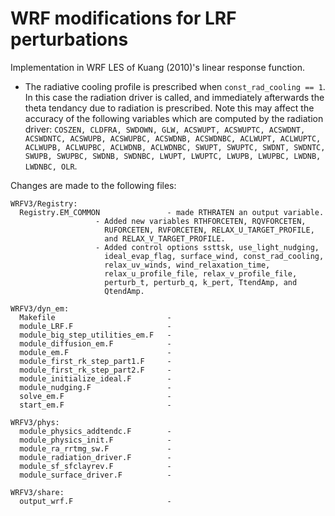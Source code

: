 # WRF modifications for LRF perturbations

Implementation in WRF LES of Kuang (2010)'s linear response function.

* The radiative cooling profile is prescribed when `const_rad_cooling == 1`. In this case the radiation driver is called, and immediately afterwards the theta tendancy due to radiation is prescribed. Note this may affect the accuracy of the following variables which are computed by the radiation driver: `COSZEN, CLDFRA, SWDOWN, GLW, ACSWUPT, ACSWUPTC, ACSWDNT, ACSWDNTC, ACSWUPB, ACSWUPBC, ACSWDNB, ACSWDNBC, ACLWUPT, ACLWUPTC, ACLWUPB, ACLWUPBC, ACLWDNB, ACLWDNBC, SWUPT, SWUPTC, SWDNT, SWDNTC, SWUPB, SWUPBC, SWDNB, SWDNBC, LWUPT, LWUPTC, LWUPB, LWUPBC, LWDNB, LWDNBC, OLR`.

Changes are made to the following files:

```
WRFV3/Registry:
  Registry.EM_COMMON               - made RTHRATEN an output variable.
  				   - Added new variables RTHFORCETEN, RQVFORCETEN,
				     RUFORCETEN, RVFORCETEN, RELAX_U_TARGET_PROFILE,
				     and RELAX_V_TARGET_PROFILE.
				   - Added control options ssttsk, use_light_nudging,
				     ideal_evap_flag, surface_wind, const_rad_cooling,
				     relax_uv_winds, wind_relaxation_time,
				     relax_u_profile_file, relax_v_profile_file,
				     perturb_t, perturb_q, k_pert, TtendAmp, and
				     QtendAmp.

WRFV3/dyn_em:
  Makefile                         - 
  module_LRF.F                     -
  module_big_step_utilities_em.F   - 
  module_diffusion_em.F            -
  module_em.F                      -
  module_first_rk_step_part1.F     -
  module_first_rk_step_part2.F     - 
  module_initialize_ideal.F        -
  module_nudging.F                 - 
  solve_em.F                       -
  start_em.F                       -

WRFV3/phys:
  module_physics_addtendc.F        -
  module_physics_init.F            - 
  module_ra_rrtmg_sw.F             - 
  module_radiation_driver.F        -
  module_sf_sfclayrev.F            -
  module_surface_driver.F          -

WRFV3/share:
  output_wrf.F                     -
```
